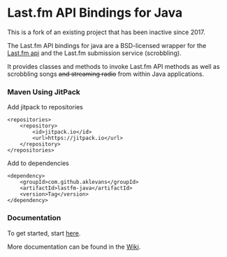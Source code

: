 # Last.fm API Bindings for Java
This is a fork of an existing project that has been inactive since 2017.

The Last.fm API bindings for java are a BSD-licensed wrapper for the [Last.fm api](http://www.last.fm/api) and the Last.fm submission service (scrobbling).

It provides classes and methods to invoke Last.fm API methods as well as scrobbling songs ~~and streaming radio~~ from within Java applications.

### Maven Using JitPack

Add jitpack to repositories
```
<repositories>
    <repository>
        <id>jitpack.io</id>
        <url>https://jitpack.io</url>
    </repository>
</repositories>
```
Add to dependencies

```
<dependency>
    <groupId>com.github.aklevans</groupId>
    <artifactId>lastfm-java</artifactId>
    <version>Tag</version>
</dependency>
```



### Documentation

To get started, start [here](https://github.com/jkovacs/lastfm-java/wiki/Getting-Started).

More documentation can be found in the [Wiki](https://github.com/jkovacs/lastfm-java/wiki).

